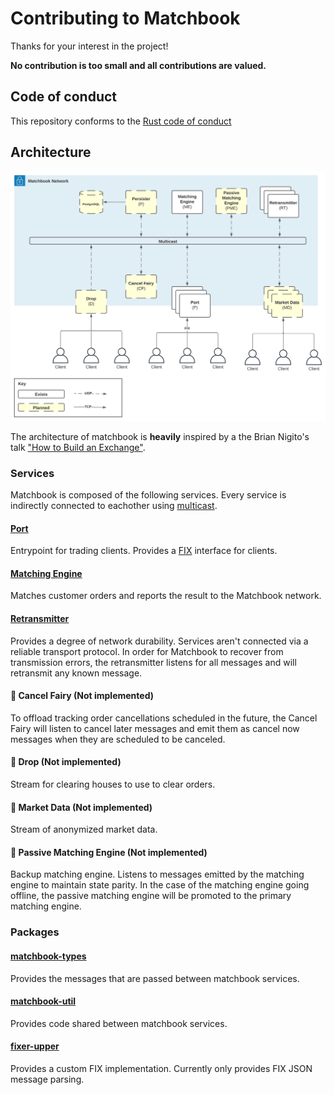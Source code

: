 # Contributing to Matchbook

Thanks for your interest in the project! 

**No contribution is too small and all contributions are valued.**

## Code of conduct

This repository conforms to the [Rust code of conduct](https://www.rust-lang.org/policies/code-of-conduct)

## Architecture

![Matchbook Architecture](./doc/img/architecture.svg)

The architecture of matchbook is **heavily** inspired by a the Brian Nigito's talk ["How to Build an Exchange"](https://www.youtube.com/watch?v=b1e4t2k2KJY).

### Services

Matchbook is composed of the following services. Every service is indirectly connected to eachother using [multicast](https://en.wikipedia.org/wiki/Multicast).

#### [Port](./services/port)

Entrypoint for trading clients. Provides a [FIX](https://en.wikipedia.org/wiki/Financial_Information_eXchange) interface for clients.

#### [Matching Engine](./services/matching-engine)

Matches customer orders and reports the result to the Matchbook network.

#### [Retransmitter](./services/retransmitter)

Provides a degree of network durability. Services aren't connected via a reliable transport protocol. In order for Matchbook to recover from transmission errors, the retransmitter listens for all messages and will retransmit any known message.

#### 🔨 Cancel Fairy (Not implemented)

To offload tracking order cancellations scheduled in the future, the Cancel Fairy will listen to cancel later messages and emit them as cancel now messages when they are scheduled to be canceled.

#### 🔨 Drop (Not implemented)

Stream for clearing houses to use to clear orders.

#### 🔨 Market Data (Not implemented)

Stream of anonymized market data.

#### 🔨 Passive Matching Engine (Not implemented)

Backup matching engine. Listens to messages emitted by the matching engine to maintain state parity. In the case of the matching engine going offline, the passive matching engine will be promoted to the primary matching engine.

### Packages

#### [matchbook-types](./packages/matchbook-types)

Provides the messages that are passed between matchbook services.

#### [matchbook-util](./packages/matchbook-util)

Provides code shared between matchbook services.

#### [fixer-upper](./packages/fixer-upper)

Provides a custom FIX implementation. Currently only provides FIX JSON message parsing.
